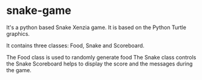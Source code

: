 # snake-game
It's a python based Snake Xenzia game. It is based on the Python Turtle graphics.

It contains three classes: Food, Snake and Scoreboard.

The Food class is used to randomly generate food
The Snake class controls the Snake
Scoreboard helps to display the score and the messages during the game.
